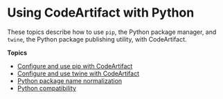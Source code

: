 # Using CodeArtifact with Python<a name="using-python"></a>

These topics describe how to use `pip`, the Python package manager, and `twine`, the Python package publishing utility, with CodeArtifact\.

**Topics**
+ [Configure and use pip with CodeArtifact](python-configure-pip.md)
+ [Configure and use twine with CodeArtifact](python-configure-twine.md)
+ [Python package name normalization](python-name-normalization.md)
+ [Python compatibility](python-compatibility.md)